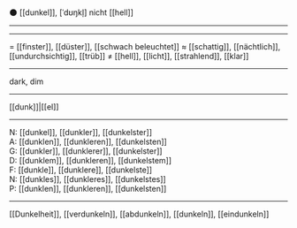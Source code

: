 🌑 [[dunkel]], [ˈdʊŋkl̩]
nicht [[hell]]

---


---
= [[finster]], [[düster]], [[schwach beleuchtet]]
≈ [[schattig]], [[nächtlich]], [[undurchsichtig]], [[trüb]]
≠ [[hell]], [[licht]], [[strahlend]], [[klar]]

---
dark, dim

---
[[dunk]]|[[el]]

---
N: [[dunkel]], [[dunkler]], [[dunkelster]]  
A: [[dunklen]], [[dunkleren]], [[dunkelsten]]  
G: [[dunkler]], [[dunklerer]], [[dunkelster]]  
D: [[dunklem]], [[dunkleren]], [[dunkelstem]]  
F: [[dunkle]], [[dunklere]], [[dunkelste]]  
N: [[dunkles]], [[dunkleres]], [[dunkelstes]]  
P: [[dunklen]], [[dunkleren]], [[dunkelsten]]  

---
[[Dunkelheit]], [[verdunkeln]], [[abdunkeln]], [[dunkeln]], [[eindunkeln]]